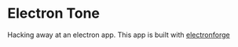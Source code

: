 # Electron Tone

Hacking away at an electron app.
This app is built with [electronforge](https://www.electronforge.io/)